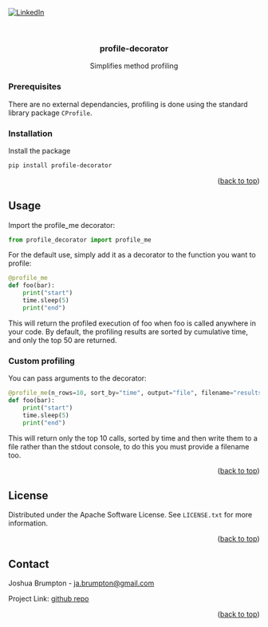 <!-- Improved compatibility of back to top link: See: https://github.com/othneildrew/Best-README-Template/pull/73 -->
<a name="readme-top"></a>
[![LinkedIn][linkedin-shield]][linkedin-url]
<!-- PROJECT LOGO -->
<br />
<div align="center">

<h3 align="center">profile-decorator</h3>

  <p align="center">
    Simplifies method profiling
  </p>
</div>


<!-- GETTING STARTED -->

### Prerequisites

There are no external dependancies, profiling is done using the standard library
package `CProfile`.

### Installation

Install the package
   ```sh
   pip install profile-decorator
   ```
<p align="right">(<a href="#readme-top">back to top</a>)</p>

<!-- USAGE EXAMPLES -->
## Usage

Import the profile_me decorator:

```python
from profile_decorator import profile_me
```

For the default use, simply add it as a decorator to the function
you want to profile:
```python
@profile_me
def foo(bar):
    print("start")
    time.sleep(5)
    print("end")
```
This will return the profiled execution of foo when foo is called anywhere in your code.
By default, the profiling results are sorted by cumulative time, and only the top 50 are returned.

### Custom profiling
You can pass arguments to the decorator:
```python
@profile_me(n_rows=10, sort_by="time", output="file", filename="results")
def foo(bar):
    print("start")
    time.sleep(5)
    print("end")
```
This will return only the top 10 calls, sorted by time and then write them to a file rather than the stdout console, 
to do this you must provide a filename too.
<p align="right">(<a href="#readme-top">back to top</a>)</p>

<!-- LICENSE -->
## License

Distributed under the Apache Software License. See `LICENSE.txt` for more information.

<p align="right">(<a href="#readme-top">back to top</a>)</p>



<!-- CONTACT -->
## Contact

Joshua Brumpton - ja.brumpton@gmail.com

Project Link: [github repo](https://github.com/CTPassion/profile_me/issues)

<p align="right">(<a href="#readme-top">back to top</a>)</p>



<!-- MARKDOWN LINKS & IMAGES -->
<!-- https://www.markdownguide.org/basic-syntax/#reference-style-links -->
[linkedin-shield]: https://img.shields.io/badge/-LinkedIn-black.svg?style=for-the-badge&logo=linkedin&colorB=555
[linkedin-url]: https://www.linkedin.com/in/joshua-brumpton-8a6bb619b/
